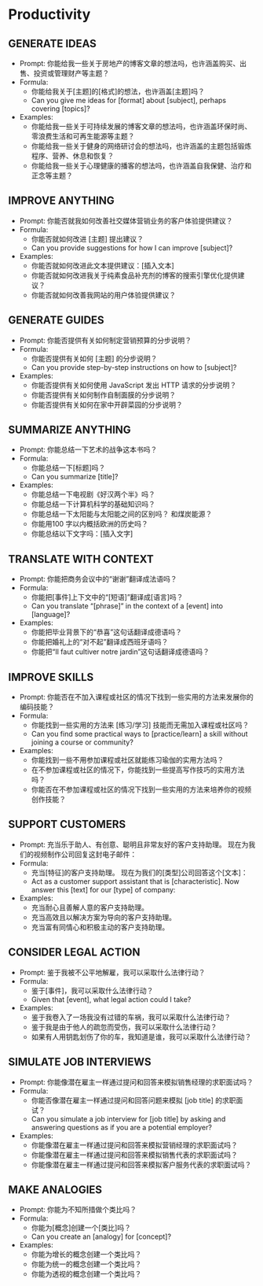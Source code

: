 # Productivity

## GENERATE IDEAS
- Prompt: 你能给我一些关于房地产的博客文章的想法吗，也许涵盖购买、出售、投资或管理财产等主题？
- Formula: 
  - 你能给我关于[主题]的[格式]的想法，也许涵盖[主题]吗？
  - Can you give me ideas for [format] about [subject], perhaps covering [topics]?
- Examples: 
  - 你能给我一些关于可持续发展的博客文章的想法吗，也许涵盖环保时尚、零浪费生活和可再生能源等主题？
  - 你能给我一些关于健身的网络研讨会的想法吗，也许涵盖的主题包括锻炼程序、营养、休息和恢复？
  - 你能给我一些关于心理健康的播客的想法吗，也许涵盖自我保健、治疗和正念等主题？

## IMPROVE ANYTHING
- Prompt: 你能否就我如何改善社交媒体营销业务的客户体验提供建议？
- Formula: 
  - 你能否就如何改进 [主题] 提出建议？
  - Can you provide suggestions for how I can improve [subject]?
- Examples: 
  - 你能否就如何改进此文本提供建议：[插入文本]
  - 你能否就如何改进我关于纯素食品补充剂的博客的搜索引擎优化提供建议？
  - 你能否就如何改善我网站的用户体验提供建议？

## GENERATE GUIDES
- Prompt: 你能否提供有关如何制定营销预算的分步说明？
- Formula: 
  - 你能否提供有关如何 [主题] 的分步说明？
  - Can you provide step-by-step instructions on how to [subject]?
- Examples: 
  - 你能否提供有关如何使用 JavaScript 发出 HTTP 请求的分步说明？
  - 你能否提供有关如何制作自制面膜的分步说明？
  - 你能否提供有关如何在家中开辟菜园的分步说明？

## SUMMARIZE ANYTHING
- Prompt: 你能总结一下艺术的战争这本书吗？
- Formula: 
  - 你能总结一下[标题]吗？
  - Can you summarize [title]?
- Examples: 
  - 你能总结一下电视剧《好汉两个半》吗？
  - 你能总结一下计算机科学的基础知识吗？
  - 你能总结一下太阳能与太阳能之间的区别吗？
和煤炭能源？
  - 你能用100 字以内概括欧洲的历史吗？
  - 你能总结以下文字吗：[插入文字]

## TRANSLATE WITH CONTEXT
- Prompt: 你能把商务会议中的“谢谢”翻译成法语吗？
- Formula: 
  - 你能把[事件]上下文中的“[短语]”翻译成[语言]吗？
  - Can you translate “[phrase]” in the context of a [event] into [language]?
- Examples: 
  - 你能把毕业背景下的“恭喜”这句话翻译成德语吗？
  - 你能把婚礼上的“对不起”翻译成西班牙语吗？
  - 你能把“Il faut cultiver notre jardin”这句话翻译成德语吗？

## IMPROVE SKILLS
- Prompt: 你能否在不加入课程或社区的情况下找到一些实用的方法来发展你的编码技能？
- Formula: 
  - 你能找到一些实用的方法来 [练习/学习] 技能而无需加入课程或社区吗？
  - Can you find some practical ways to [practice/learn] a skill without joining a course or community?
- Examples: 
  - 你能找到一些不用参加课程或社区就能练习瑜伽的实用方法吗？
  - 在不参加课程或社区的情况下，你能找到一些提高写作技巧的实用方法吗？
  - 你能否在不参加课程或社区的情况下找到一些实用的方法来培养你的视频创作技能？

## SUPPORT CUSTOMERS
- Prompt: 充当乐于助人、有创意、聪明且非常友好的客户支持助理。 现在为我们的视频制作公司回复这封电子邮件：
- Formula: 
  - 充当[特征]的客户支持助理。 现在为我们的[类型]公司回答这个[文本]：
  - Act as a customer support assistant that is [characteristic]. Now answer this [text] for our [type] of company:
- Examples: 
  - 充当耐心且善解人意的客户支持助理。
  - 充当高效且以解决方案为导向的客户支持助理。
  - 充当富有同情心和积极主动的客户支持助理。

## CONSIDER LEGAL ACTION
- Prompt: 鉴于我被不公平地解雇，我可以采取什么法律行动？
- Formula: 
  - 鉴于[事件]，我可以采取什么法律行动？
  - Given that [event], what legal action could I take?
- Examples:
  - 鉴于我卷入了一场我没有过错的车祸，我可以采取什么法律行动？
  - 鉴于我是由于他人的疏忽而受伤，我可以采取什么法律行动？
  - 如果有人用钥匙划伤了你的车，我知道是谁，我可以采取什么法律行动？

## SIMULATE JOB INTERVIEWS
- Prompt: 你能像潜在雇主一样通过提问和回答来模拟销售经理的求职面试吗？
- Formula: 
  - 你能否像潜在雇主一样通过提问和回答问题来模拟 [job title] 的求职面试？
  - Can you simulate a job interview for [job title] by asking and answering questions as if you are a potential employer?
- Examples:
  - 你能像潜在雇主一样通过提问和回答来模拟营销经理的求职面试吗？
  - 你能像潜在雇主一样通过提问和回答来模拟销售代表的求职面试吗？
  - 你能像潜在雇主一样通过提问和回答来模拟客户服务代表的求职面试吗？

## MAKE ANALOGIES
- Prompt: 你能为不知所措做个类比吗？
- Formula: 
  - 你能为[概念]创建一个[类比]吗？
  - Can you create an [analogy] for [concept]?
- Examples:
  - 你能为增长的概念创建一个类比吗？
  - 你能为统一的概念创建一个类比吗？
  - 你能为透视的概念创建一个类比吗？